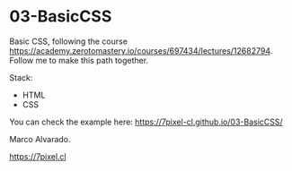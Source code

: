 # 03-BasicCSS
Basic CSS, following the course https://academy.zerotomastery.io/courses/697434/lectures/12682794. Follow me to make this path together.

Stack:

* HTML
* CSS

You can check the example here: https://7pixel-cl.github.io/03-BasicCSS/

Marco Alvarado.

https://7pixel.cl
